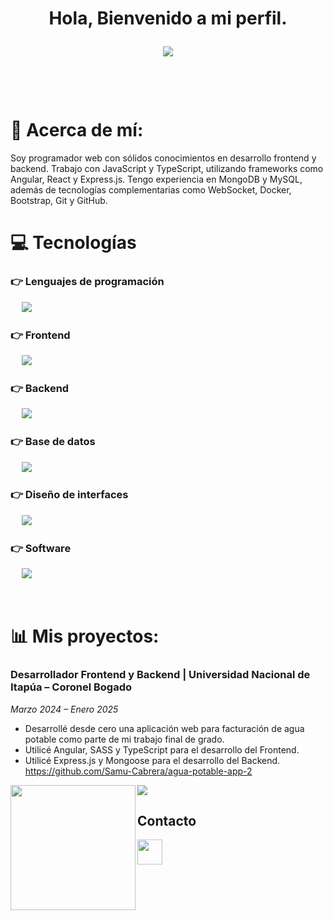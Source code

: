 
<h1 align="center"><b>Hola, Bienvenido a mi perfil. </b>
<p align="center">
  <a href="https://github.com/"><img src="https://readme-typing-svg.herokuapp.com?font=Consolas&color=cyan&size=25&center=true&vCenter=true&width=800&height=60&lines=Soy+programador+web+...&hearts;++;Utilizo+tecnologías+como+Angular,+React+y+Express.js.;Para+crear+aplicaciones+modernas.;Estudié+Lic.+En+Informática+Empresarial.;En+la+facultad+de+ciencias+y+tecnología.;En+la+Universidad+Nacional+de+Itapúa."></a>
</p>

<br>

# 💫 Acerca de mí:
Soy programador web con sólidos conocimientos en desarrollo frontend y backend. Trabajo con 
JavaScript y TypeScript, utilizando frameworks como Angular, React y Express.js. Tengo experiencia 
en MongoDB y MySQL, además de tecnologías complementarias como WebSocket, Docker, 
Bootstrap, Git y GitHub.

# 💻 Tecnologías

### 👉 Lenguajes de programación
<p align="left">
  &emsp;
    <a href="https://skillicons.dev">
      <img src="https://skillicons.dev/icons?i=js,ts,c,cs" />
    </a>
 </p>

### 👉 Frontend
<p align="left">
  &emsp;
    <a href="https://skillicons.dev">
      <img src="https://skillicons.dev/icons?i=angular,react,html,css,sass,bootstrap,tailwind" />
    </a>
 </p>

 ### 👉 Backend
<p align="left">
  &emsp;
    <a href="https://skillicons.dev">
      <img src="https://skillicons.dev/icons?i=nodejs,express,net" />
    </a>
 </p>

 ### 👉 Base de datos
<p align="left">
  &emsp;
    <a href="https://skillicons.dev">
      <img src="https://skillicons.dev/icons?i=mongodb,mysql" />
    </a>
 </p>
  
### 👉 Diseño de interfaces
<p align="left">
  &emsp;
  	<a href="https://skillicons.dev">
      <img src="https://skillicons.dev/icons?i=figma" />
    </a>
 </p>

 ### 👉 Software
<p>
  &emsp;
    <a href="https://skillicons.dev">
      <img src="https://skillicons.dev/icons?i=windows,linux" />
    </a>
</p>

<br/>

# 📊 Mis proyectos:
### Desarrollador Frontend y Backend | Universidad Nacional de Itapúa – Coronel Bogado
*Marzo 2024 – Enero 2025*  
- Desarrollé desde cero una aplicación web para facturación de agua potable como parte de mi trabajo final de grado.  
- Utilicé Angular, SASS y TypeScript para el desarrollo del Frontend.  
- Utilicé Express.js y Mongoose para el desarrollo del Backend.<br>
https://github.com/Samu-Cabrera/agua-potable-app-2
<p>
  <img align="left"
    src="https://res.cloudinary.com/die4hw70e/image/upload/v1741299904/samples/samu/Screenshot_20240715_051705-removebg-preview_hhmm21.png"
     width="200"/>
  <img aling="center" src="https://res.cloudinary.com/die4hw70e/image/upload/v1741300404/samples/samu/Lista_de_usuarios-removebg-preview_cb5gwe.png"></img>
</p>


## Contacto
<a href="www.linkedin.com/samu-cabrera" target="_blank">
    <img src="https://cdn.jsdelivr.net/gh/devicons/devicon/icons/linkedin/linkedin-original.svg" width="40px" />
</a>
